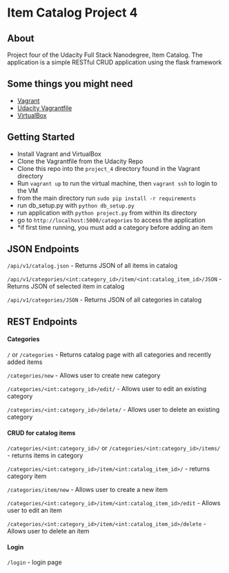 # Item Catalog Project 4


## About
Project four of the Udacity Full Stack Nanodegree, Item Catalog. The application is a simple RESTful CRUD application using the flask framework

## Some things you might need
- [Vagrant](https://www.vagrantup.com/)
- [Udacity Vagrantfile](https://github.com/udacity/fullstack-nanodegree-vm)
- [VirtualBox](https://www.virtualbox.org/wiki/Downloads)

## Getting Started

- Install Vagrant and VirtualBox
- Clone the Vagrantfile from the Udacity Repo
- Clone this repo into the `project_4` directory found in the Vagrant directory
- Run `vagrant up` to run the virtual machine, then `vagrant ssh` to login to the VM
- from the main directory run `sudo pip install -r requirements`
- run db_setup.py with `python db_setup.py`
- run application with `python project.py` from within its directory
- go to `http://localhost:5000/categories` to access the application
- *if first time running, you must add a category before adding an item


## JSON Endpoints

`/api/v1/catalog.json` - Returns JSON of all items in catalog

`/api/v1/categories/<int:category_id>/item/<int:catalog_item_id>/JSON` - Returns JSON of selected item in catalog

`/api/v1/categories/JSON` - Returns JSON of all categories in catalog


## REST Endpoints

#### Categories


`/` or `/categories` - Returns catalog page with all categories and recently added items

`/categories/new` - Allows user to create new category

`/categories/<int:category_id>/edit/` - Allows user to edit an existing category


`/categories/<int:category_id>/delete/` - Allows user to delete an existing category


#### CRUD for catalog items


`/categories/<int:category_id>/` or `/categories/<int:category_id>/items/` - returns items in category

`/categories/<int:category_id>/item/<int:catalog_item_id>/` - returns category item

`/categories/item/new` - Allows user to create a new item

`/categories/<int:category_id>/item/<int:catalog_item_id>/edit` - Allows user to edit an item


`/categories/<int:category_id>/item/<int:catalog_item_id>/delete` - Allows user to delete an item

#### Login


`/login` - login page

